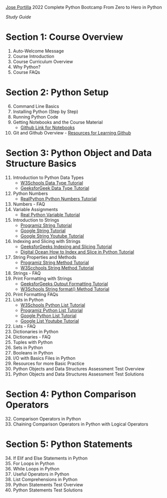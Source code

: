 [Jose Portilla](https://www.udemy.com/user/joseportilla/) 2022 Complete Python Bootcamp From Zero to Hero in Python

*Study Guide*

# Section 1: Course Overview
1. Auto-Welcome Message
2. Course Introduction
3. Course Curriculum Overview
4. Why Python?
5. Course FAQs

# Section 2: Python Setup
6. Command Line Basics
7. Installing Python (Step by Step)
8. Running Python Code
9. Getting Notebooks and the Course Material 
    - [Github Link for Notebooks](https://github.com/Pierian-Data/Complete-Python-3-Bootcamp)
10.  Git and Github Overview
    - [Resources for Learning Github](https://docs.github.com/en/get-started/quickstart/git-and-github-learning-resources)

# Section 3: Python Object and Data Structure Basics
11. Introduction to Python Data Types
    - [W3Schools Data Type Tutorial](https://www.w3schools.com/python/python_datatypes.asp)
    -  [GeeksforGeek Data Type Tutorial](https://www.geeksforgeeks.org/python-data-types/)
12. Python Numbers
    - [RealPython Python Numbers Tutorial](https://realpython.com/python-numbers/#:~:text=Python%20has%20three%20built%2Din,numbers%20in%20a%20later%20section.)
13. Numbers - FAQ
14. Variable Assignments 
    - [Real Python Variable Tutorial](https://realpython.com/python-variables/)
16. Introduction to Strings 
    - [Programiz String Tutorial](https://www.programiz.com/python-programming/string)
    - [Google String Tutorial](https://developers.google.com/edu/python/strings)
    - [Google String Youtube Tutorial](https://www.youtube.com/watch?v=tKTZoB2Vjuk)
18. Indexing and Slicing with Strings 
    - [GeeksforGeeks Indexing and Slicing Tutorial](https://www.geeksforgeeks.org/how-to-index-and-slice-strings-in-python/)
    - [Digital Ocean How to Index and Slice in Python Tutorial](https://www.digitalocean.com/community/tutorials/how-to-index-and-slice-strings-in-python-3)
20. String Properties and Methods
    - [Programiz String Method Tutorial](https://www.programiz.com/python-programming/methods/string)
    - [W3Scchools String Method Tutorial](https://www.w3schools.com/python/python_ref_string.asp)
22. Strings - FAQ
23. Print Formatting with Strings
    - [GeeksforGeeks Output Formatting Tutorial](https://www.geeksforgeeks.org/python-output-formatting/)
    - [W3Schools String format() Method Tutorial](https://www.w3schools.com/python/ref_string_format.asp)
25. Print Formatting FAQs
26. Lists in Python
    - [W3Schools Python List Tutorial](https://www.w3schools.com/python/python_lists.asp)
    - [Programiz Python List Tutorial](https://www.programiz.com/python-programming/list)
    - [Google Python List Tutorial](https://developers.google.com/edu/python/lists#list-methods)
    - [Google List Youtube Tutorial](https://www.youtube.com/watch?v=EPYupizJYQI)
28. Lists - FAQ
29. Dictionaries in Python
30. Dictionaries - FAQ
31. Tuples with Python
32. Sets in Python
33. Booleans in Python
34. I/O with Basics Files in Python
35. Resources for more Basic Practice
36. Python Objects and Data Structures Assessment Test Overview
37. Python Objects and Data Structures Assessment Test Solutions

# Section 4: Python Comparison Operators
32. Comparison Operators in Python
33. Chaining Comparison Operators in Python with Logical Operators

# Section 5: Python Statements
34. If Elif and Else Statements in Python
35. For Loops in Python
36. While Loops in Python
37. Useful Operators in Python
38. List Comprehensions in Python
39. Python Statements Test Overview
40. Python Statements Test Solutions

